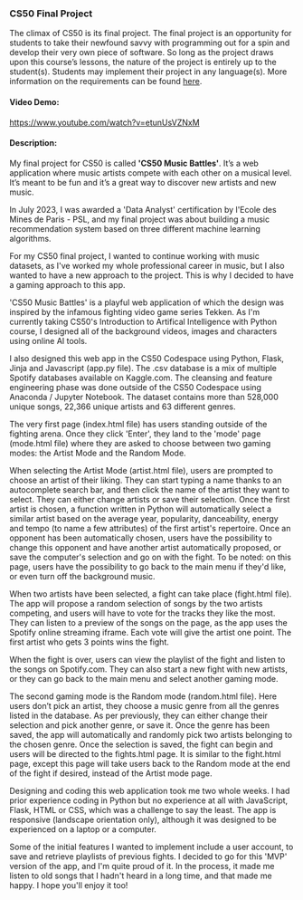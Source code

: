 ### CS50 Final Project
The climax of CS50 is its final project. The final project is an opportunity for students to take their newfound savvy with programming out for a spin and develop their very own piece of software. So long as the project draws upon this course’s lessons, the nature of the project is entirely up to the student(s).  Students may implement their project in any language(s).
More information on the requirements can be found [here](https://cs50.harvard.edu/x/2023/project/).

#### Video Demo:  
https://www.youtube.com/watch?v=etunUsVZNxM

#### Description:
My final project for CS50 is called **'CS50 Music Battles'**. It’s a web application where music artists compete with each other on a musical level. It’s meant to be fun and it’s a great way to discover new artists and new music.

In July 2023, I was awarded a 'Data Analyst' certification by l'Ecole des Mines de Paris - PSL, and my final project was about building a music recommendation system based on three different machine learning algorithms.

For my CS50 final project, I wanted to continue working with music datasets, as I've worked my whole professional career in music, but I also wanted to have a new approach to the project. This is why I decided to have a gaming approach to this app.

'CS50 Music Battles' is a playful web application of which the design was inspired by the infamous fighting video game series Tekken. As I'm currently taking CS50's Introduction to Artifical Intelligence with Python course, I designed all of the background videos, images and characters using online AI tools.

I also designed this web app in the CS50 Codespace using Python, Flask, Jinja and Javascript (app.py file). The .csv database is a mix of multiple Spotify databases available on Kaggle.com. The cleansing and feature engineering phase was done outside of the CS50 Codespace using Anaconda / Jupyter Notebook. The dataset contains more than 528,000 unique songs, 22,366 unique artists and 63 different genres.

The very first page (index.html file) has users standing outside of the fighting arena. Once they click 'Enter', they land to the 'mode' page (mode.html file) where they are asked to choose between two gaming modes: the Artist Mode and the Random Mode.

When selecting the Artist Mode (artist.html file), users are prompted to choose an artist of their liking. They can start typing a name thanks to an autocomplete search bar, and then click the name of the artist they want to select. They can either change artists or save their selection. Once the first artist is chosen, a function written in Python will automatically select a similar artist based on the average year, popularity, danceability, energy and tempo (to name a few attributes) of the first artist's repertoire. Once an opponent has been automatically chosen, users have the possibility to change this opponent and have another artist automatically proposed, or save the computer's selection and go on with the fight. To be noted: on this page, users have the possibility to go back to the main menu if they'd like, or even turn off the background music.

When two artists have been selected, a fight can take place (fight.html file). The app will propose a random selection of songs by the two artists competing, and users will have to vote for the tracks they like the most. They can listen to a preview of the songs on the page, as the app uses the Spotify online streaming iframe. Each vote will give the artist one point. The first artist who gets 3 points wins the fight.

When the fight is over, users can view the playlist of the fight and listen to the songs on Spotify.com. They can also start a new fight with new artists, or they can go back to the main menu and select another gaming mode.

The second gaming mode is the Random mode (random.html file). Here users don’t pick an artist, they choose a music genre from all the genres listed in the database. As per previously, they can either change their selection and pick another genre, or save it. Once the genre has been saved, the app will automatically and randomly pick two artists belonging to the chosen genre. Once the selection is saved, the fight can begin and users will be directed to the fights.html page. It is similar to the fight.html page, except this page will take users back to the Random mode at the end of the fight if desired, instead of the Artist mode page.

Designing and coding this web application took me two whole weeks. I had prior experience coding in Python but no experience at all with JavaScript, Flask, HTML or CSS, which was a challenge to say the least. The app is responsive (landscape orientation only), although it was designed to be experienced on a laptop or a computer.

Some of the initial features I wanted to implement include a user account, to save and retrieve playlists of previous fights. I decided to go for this 'MVP' version of the app, and I'm quite proud of it. In the process, it made me listen to old songs that I hadn't heard in a long time, and that made me happy. I hope you'll enjoy it too!
